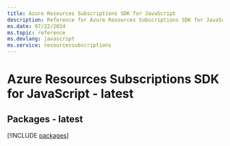 ```yaml
---
title: Azure Resources Subscriptions SDK for JavaScript
description: Reference for Azure Resources Subscriptions SDK for JavaScript
ms.date: 07/22/2024
ms.topic: reference
ms.devlang: javascript
ms.service: resourcessubscriptions
---
```

# Azure Resources Subscriptions SDK for JavaScript - latest
## Packages - latest
[!INCLUDE [packages](resources-subscriptions-index.md)]
